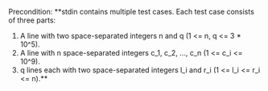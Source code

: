 Precondition: **stdin contains multiple test cases. Each test case consists of three parts: 
1. A line with two space-separated integers n and q (1 <= n, q <= 3 * 10^5).
2. A line with n space-separated integers c_1, c_2, ..., c_n (1 <= c_i <= 10^9).
3. q lines each with two space-separated integers l_i and r_i (1 <= l_i <= r_i <= n).**